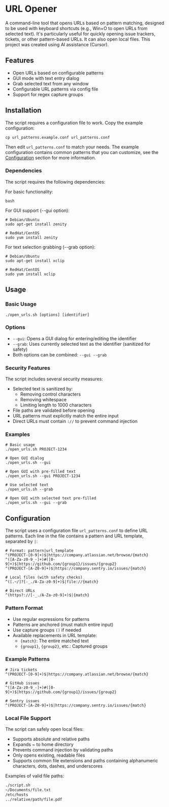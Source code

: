 # URL Opener

A command-line tool that opens URLs based on pattern matching, designed to be used with keyboard shortcuts (e.g., Win+O to open URLs from selected text). It's particularly useful for quickly opening issue trackers, tickets, or other pattern-based URLs. It can also open local files. This project was created using AI assistance (Cursor).

## Features

- Open URLs based on configurable patterns
- GUI mode with text entry dialog
- Grab selected text from any window
- Configurable URL patterns via config file
- Support for regex capture groups

## Installation

The script requires a configuration file to work. Copy the example configuration:

    cp url_patterns.example.conf url_patterns.conf

Then edit `url_patterns.conf` to match your needs. The example configuration contains common patterns that you can customize, see the [Configuration](#configuration) section for more information.

### Dependencies

The script requires the following dependencies:

For basic functionality:

    bash

For GUI support (--gui option):

    # Debian/Ubuntu
    sudo apt-get install zenity

    # RedHat/CentOS
    sudo yum install zenity

For text selection grabbing (--grab option):

    # Debian/Ubuntu
    sudo apt-get install xclip

    # RedHat/CentOS
    sudo yum install xclip

## Usage

### Basic Usage

    ./open_urls.sh [options] [identifier]

### Options

- `--gui`: Opens a GUI dialog for entering/editing the identifier
- `--grab`: Uses currently selected text as the identifier (sanitized for safety)
- Both options can be combined: `--gui --grab`

### Security Features

The script includes several security measures:

- Selected text is sanitized by:
  - Removing control characters
  - Removing whitespace
  - Limiting length to 1000 characters
- File paths are validated before opening
- URL patterns must explicitly match the entire input
- Direct URLs must contain `://` to prevent command injection

### Examples

    # Basic usage
    ./open_urls.sh PROJECT-1234

    # Open GUI dialog
    ./open_urls.sh --gui

    # Open GUI with pre-filled text
    ./open_urls.sh --gui PROJECT-1234

    # Use selected text
    ./open_urls.sh --grab

    # Open GUI with selected text pre-filled
    ./open_urls.sh --gui --grab

## Configuration

The script uses a configuration file `url_patterns.conf` to define URL patterns. Each line in the file contains a pattern and URL template, separated by `|`:

    # Format: pattern|url_template
    ^(PROJECT-[0-9]+)$|https://company.atlassian.net/browse/{match}
    ^([A-Za-z0-9_-]+)#([0-9]+)$|https://github.com/{group1}/issues/{group2}
    ^(PROJECT-[A-Z0-9]+)$|https://company.sentry.io/issues/{match}

    # Local files (with safety checks)
    ^([.~/]?[-_./A-Za-z0-9]+)$|file://{match}

    # Direct URLs
    ^(https?://[-_./A-Za-z0-9]+)$|{match}

### Pattern Format

- Use regular expressions for patterns
- Patterns are anchored (must match entire input)
- Use capture groups `()` if needed
- Available replacements in URL template:
  - `{match}`: The entire matched text
  - `{group1}`, `{group2}`, etc.: Captured groups

### Example Patterns

    # Jira tickets
    ^(PROJECT-[0-9]+)$|https://company.atlassian.net/browse/{match}

    # GitHub issues
    ^([A-Za-z0-9_-]+)#([0-9]+)$|https://github.com/{group1}/issues/{group2}

    # Sentry issues
    ^(PROJECT-[A-Z0-9]+)$|https://company.sentry.io/issues/{match}

### Local File Support

The script can safely open local files:
- Supports absolute and relative paths
- Expands ~ to home directory
- Prevents command injection by validating paths
- Only opens existing, readable files
- Supports common file extensions and paths containing alphanumeric characters, dots, dashes, and underscores

Examples of valid file paths:
```bash
./script.sh
~/Documents/file.txt
/etc/hosts
../relative/path/file.pdf
```


